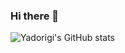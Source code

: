 ### Hi there 👋

![Yadorigi's GitHub stats](https://github-readme-stats.vercel.app/api?username=YYadorigi&show_icons=true&theme=radical)

<!--START_SECTION:waka-->
<!--END_SECTION:waka-->
